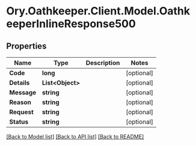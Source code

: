 # Ory.Oathkeeper.Client.Model.OathkeeperInlineResponse500

## Properties

Name | Type | Description | Notes
------------ | ------------- | ------------- | -------------
**Code** | **long** |  | [optional] 
**Details** | **List&lt;Object&gt;** |  | [optional] 
**Message** | **string** |  | [optional] 
**Reason** | **string** |  | [optional] 
**Request** | **string** |  | [optional] 
**Status** | **string** |  | [optional] 

[[Back to Model list]](../README.md#documentation-for-models) [[Back to API list]](../README.md#documentation-for-api-endpoints) [[Back to README]](../README.md)

